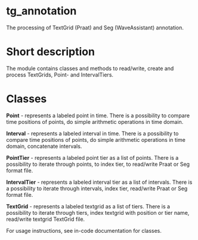 # tg_annotation
The processing of TextGrid (Praat) and Seg (WaveAssistant) annotation.

# Short description
The module contains classes and methods to read/write, create and process TextGrids, Point- and IntervalTiers.


# Classes
**Point** - represents a labeled point in time. There is a possibility to compare time positions of points, do simple arithmetic operations in time domain.

**Interval** - represents a labeled interval in time. There is a possibility to compare time positions of points, do simple arithmetic operations in time domain, concatenate intervals.

**PointTier** - represents a labeled point tier as a list of points. There is a possibility to iterate through points, to index tier, to read/write Praat or Seg format file.

**IntervalTier** - represents a labeled interval tier as a list of intervals. There is a possibility to iterate through intervals, index tier, read/write Praat or Seg format file.

**TextGrid** - represents a labeled textgrid as a list of tiers. There is a possibility to iterate through tiers, index textgrid with position or tier name, read/write textgrid TextGrid file.

For usage instructions, see in-code documentation for classes.


